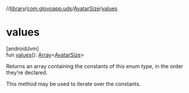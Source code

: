 //[library](../../../index.md)/[com.glovoapp.uds](../index.md)/[AvatarSize](index.md)/[values](values.md)

# values

[androidJvm]\
fun [values](values.md)(): [Array](https://kotlinlang.org/api/latest/jvm/stdlib/kotlin/-array/index.html)&lt;[AvatarSize](index.md)&gt;

Returns an array containing the constants of this enum type, in the order they're declared.

This method may be used to iterate over the constants.
